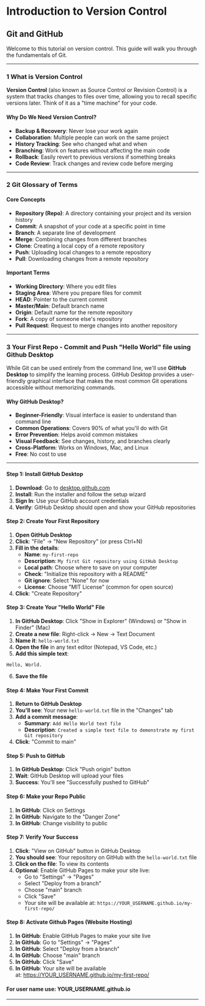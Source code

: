 # Introduction to Version Control
## Git and GitHub


Welcome to this tutorial on version control. This guide will walk you through the fundamentals of Git.

---

### 1  What is Version Control

**Version Control** (also known as Source Control or Revision Control) is a system that tracks changes to files over time, allowing you to recall specific versions later. Think of it as a "time machine" for your code.

#### Why Do We Need Version Control?

- **Backup & Recovery**: Never lose your work again
- **Collaboration**: Multiple people can work on the same project
- **History Tracking**: See who changed what and when
- **Branching**: Work on features without affecting the main code
- **Rollback**: Easily revert to previous versions if something breaks
- **Code Review**: Track changes and review code before merging

---

### 2  Git Glossary of Terms

#### Core Concepts

- **Repository (Repo)**: A directory containing your project and its version history
- **Commit**: A snapshot of your code at a specific point in time
- **Branch**: A separate line of development
- **Merge**: Combining changes from different branches
- **Clone**: Creating a local copy of a remote repository
- **Push**: Uploading local changes to a remote repository
- **Pull**: Downloading changes from a remote repository

#### Important Terms

- **Working Directory**: Where you edit files
- **Staging Area**: Where you prepare files for commit
- **HEAD**: Pointer to the current commit
- **Master/Main**: Default branch name
- **Origin**: Default name for the remote repository
- **Fork**: A copy of someone else's repository
- **Pull Request**: Request to merge changes into another repository

---

### 3  Your First Repo - Commit and Push "Hello World" file using Github Desktop

While Git can be used entirely from the command line, we'll use **GitHub Desktop** to simplify the learning process. GitHub Desktop provides a user-friendly graphical interface that makes the most common Git operations accessible without memorizing commands.

#### Why GitHub Desktop?

- **Beginner-Friendly**: Visual interface is easier to understand than command line
- **Common Operations**: Covers 90% of what you'll do with Git
- **Error Prevention**: Helps avoid common mistakes
- **Visual Feedback**: See changes, history, and branches clearly
- **Cross-Platform**: Works on Windows, Mac, and Linux
- **Free**: No cost to use

---

#### Step 1: Install GitHub Desktop

1. **Download**: Go to [desktop.github.com](https://desktop.github.com/)
2. **Install**: Run the installer and follow the setup wizard
3. **Sign In**: Use your GitHub account credentials
4. **Verify**: GitHub Desktop should open and show your GitHub repositories

#### Step 2: Create Your First Repository

1. **Open GitHub Desktop**
2. **Click**: "File" → "New Repository" (or press Ctrl+N)
3. **Fill in the details**:
   - **Name**: `my-first-repo`
   - **Description**: `My first Git repository using GitHub Desktop`
   - **Local path**: Choose where to save on your computer
   - **Check**: "Initialize this repository with a README"
   - **Git ignore**: Select "None" for now
   - **License**: Choose "MIT License" (common for open source)
4. **Click**: "Create Repository"

#### Step 3: Create Your "Hello World" File

1. **In GitHub Desktop**: Click "Show in Explorer" (Windows) or "Show in Finder" (Mac)
2. **Create a new file**: Right-click → New → Text Document
3. **Name it**: `hello-world.txt`
4. **Open the file** in any text editor (Notepad, VS Code, etc.)
5. **Add this simple text**:
```
Hello, World.

```
6. **Save the file**

#### Step 4: Make Your First Commit

1. **Return to GitHub Desktop**
2. **You'll see**: Your new `hello-world.txt` file in the "Changes" tab
3. **Add a commit message**: 
   - **Summary**: `Add Hello World text file`
   - **Description**: `Created a simple text file to demonstrate my first Git repository`
4. **Click**: "Commit to main"

#### Step 5: Push to GitHub

1. **In GitHub Desktop**: Click "Push origin" button
2. **Wait**: GitHub Desktop will upload your files
3. **Success**: You'll see "Successfully pushed to GitHub"

#### Step 6: Make your Repo Public

1. **In GitHub**: Click on Settings
2. **In GitHub**: Navigate to the "Danger Zone"
3. **In GitHub**: Change visibility to public


#### Step 7: Verify Your Success

1. **Click**: "View on GitHub" button in GitHub Desktop
2. **You should see**: Your repository on GitHub with the `hello-world.txt` file
3. **Click on the file**: To view its contents
4. **Optional**: Enable GitHub Pages to make your site live:
   - Go to "Settings" → "Pages"
   - Select "Deploy from a branch"
   - Choose "main" branch
   - Click "Save"
   - Your site will be available at: `https://YOUR_USERNAME.github.io/my-first-repo/`


#### Step 8: Activate Github Pages (Website Hosting)

1. **In GitHub**: Enable GitHub Pages to make your site live
2. **In GitHub**: Go to "Settings" → "Pages"
3. **In GitHub**: Select "Deploy from a branch"
4. **In GitHub**: Choose "main" branch
5. **In GitHub**: Click "Save"
6. **In GitHub**: Your site will be available at: https://YOUR_USERNAME.github.io/my-first-repo/

#### For user name use: YOUR_USERNAME.github.io
---


